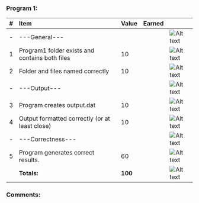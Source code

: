 ### Program 1:
| #   | Item                                           | Value   | Earned   |                |
|:----|:-----------------------------------------------|:--------|:---------|:---------------|
| -   | ---General---                                  |         |          | ![Alt text][1] |
| 1   | Program1 folder exists and contains both files | 10      |          | ![Alt text][1] |
| 2   | Folder and files named correctly               | 10      |          | ![Alt text][1] |
| -   | ---Output---                                   |         |          | ![Alt text][1] |
| 3   | Program creates output.dat                     | 10      |          | ![Alt text][1] |
| 4   | Output formatted correctly (or at least close) | 10      |          | ![Alt text][1] |
| -   | ---Correctness---                              |         |          | ![Alt text][1] |
| 5   | Program generates correct results.             | 60      |          | ![Alt text][1] |
|     | **Totals:**                                    | **100**   |          | ![Alt text][1] |
### Comments:
```

```

[1]: http://f.cl.ly/items/3E231i211n2E042B1U3K/right.png  "Correct"
[2]: http://f.cl.ly/items/2X473C1Q1F2x3S1E4231/wrong.gif  "Incorrect"
[3]: http://f.cl.ly/items/1A0d2Q1J1N1u0C3g0C1s/null.gif  "Errors"
